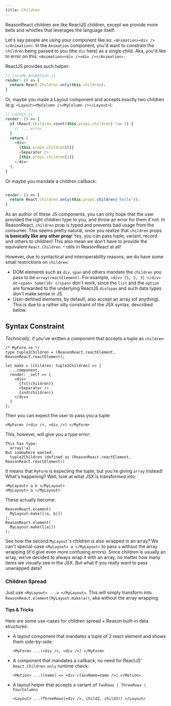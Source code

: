 ```yaml
---
title: Children
---
```


ReasonReact children are like ReactJS children, except we provide more bells and whistles that leverages the language itself.

Let's say people are using your component like so: `<Animation><div /></Animation>`. In the `Animation` component, you'd want to constrain the `children` being passed to you (the `div` here) as a single child. Aka, you'd like to error on this: `<Animation><div /><div /></Animation>`.

ReactJS provides such helper:

```js
// inside Animation.js
render: () => {
  return React.Children.only(this.children);
}
```

Or, maybe you made a Layout component and accepts exactly two children (e.g. `<Layout><MyColumn /><MyColumn /></Layout>`):

```js
// Layout.js
render: () => {
  if (React.Children.count(this.props.children) !== 2) {
    // ... error
  }
  return (
    <div>
      {this.props.children[0]}
      <Separator />
      {this.props.children[1]}
    </div>
  );
}
```

Or maybe you mandate a children callback:

```js

render: () => {
  return React.Children.only(this.props.children('hello'));
}
```

As an author of these JS components, you can only hope that the user provided the right children type to you, and throw an error for them if not. In ReasonReact, `children` prop is typed and prevents bad usage from the consumer. This seems pretty natural, once you realize that `children` props **is basically like any other prop**! Yes, you can pass tuple, variant, record and others to children! This also mean we don't have to provide the equivalent `React.Children.*` utils in ReasonReact at all!

However, due to syntactical and interoperability reasons, we do have some small restrictions on `children`:

- DOM elements such as `div`, `span` and others mandate the `children` you pass to be `array(reactElement)`. For example, `<div> [1, 2, 3] </div>` or `<span> Some(10) </span>` don't work, since the `list` and the `option` are forwarded to the underlying ReactJS `div`/`span` and such data types don't make sense in JS.
- User-defined elements, by default, also accept an array (of anything). This is due to a rather silly constraint of the JSX syntax, described below.

## Syntax Constraint

_Technically_, if you've written a component that accepts a tuple as `children`:

```reason
/* MyForm.re */
type tuple2Children = (ReasonReact.reactElement, ReasonReact.reactElement);

let make = (children: tuple2Children) => {
  ...component,
  render: _self => {
    <div>
      {fst(children)}
      <Separator />
      {snd(children)}
    </div>
  }
};
```

Then you can expect the user to pass you a tuple:

```reason
<MyForm> (<div />, <div />) </MyForm>
```

This, however, will give you a type error:

```
This has type:
  array('a)
But somewhere wanted:
  tuple2Children (defined as (ReasonReact.reactElement, ReasonReact.reactElement))
```

It means that `MyForm` is expecting the tuple, but you're giving `array` instead! What's happening? Well, look at what JSX is transformed into:

```reason
<MyLayout> a b </MyLayout>
<MyLayout> a </MyLayout>
```

These actually become:

```reason
ReasonReact.element(
  MyLayout.make([|a, b|])
);
ReasonReact.element(
  MyLayout.make([|a|])
);
```

See how the second `MyLayout`'s children is also wrapped in an array? We can't special-case `<MyLayout> a </MyLayout>` to pass `a` without the array wrapping (it'd give even more confusing errors). Since children is usually an array, we've decided to always wrap it with an array, no matter how many items we visually see in the JSX. But what if you really want to pass unwrapped data?

### Children Spread

Just use `<MyLayout> ...a </MyLayout>`. This will simply transform into `ReasonReact.element(MyLayout.make(a))`, aka without the array wrapping.

#### Tips & Tricks

Here are some use-cases for children spread + Reason built-in data structures:

- A layout component that mandates a tuple of 2 react element and shows them side-by-side:

  ```reason
  <MyForm> ...(<div />, <div />) </MyForm>
  ```

- A component that mandates a callback, no need for ReactJS' `React.Children.only` runtime check:

  ```reason
  <Motion> ...((name) => <div className=name />) </Motion>
  ```

- A layout helper that accepts a variant of `TwoRows | ThreeRows | FourColumns`

  ```reason
  <Layout> ...(ThreeRows(<div />, child2, child3)) </Layout>
  ```
